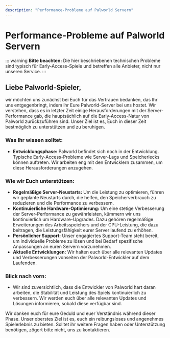 ```yaml
---
description: "Performance-Probleme auf Palworld Servern"
---
```


# Performance-Probleme auf Palworld Servern

::: warning
**Bitte beachten:** Die hier beschriebenen technischen Probleme sind typisch für Early-Access-Spiele und betreffen alle Anbieter, nicht nur unseren Service.
:::

## Liebe Palworld-Spieler,

wir möchten uns zunächst bei Euch für das Vertrauen bedanken, das Ihr uns entgegenbringt, indem ihr Eure Palworld-Server bei uns hostet. Wir verstehen, dass es in letzter Zeit einige Herausforderungen mit der Server-Performance gab, die hauptsächlich auf die Early-Access-Natur von Palworld zurückzuführen sind. Unser Ziel ist es, Euch in dieser Zeit bestmöglich zu unterstützen und zu beruhigen.

### Was Ihr wissen solltet:
- **Entwicklungsphase:** Palworld befindet sich noch in der Entwicklung. Typische Early-Access-Probleme wie Server-Lags und Speicherlecks können auftreten. Wir arbeiten eng mit den Entwicklern zusammen, um diese Herausforderungen anzugehen.

### Wie wir Euch unterstützen:
- **Regelmäßige Server-Neustarts:** Um die Leistung zu optimieren, führen wir geplante Neustarts durch, die helfen, den Speicherverbrauch zu reduzieren und die Performance zu verbessern.
- **Kontinuierliche Hardware-Optimierung:** Um eine stetige Verbesserung der Server-Performance zu gewährleisten, kümmern wir uns kontinuierlich um Hardware-Upgrades. Dazu gehören regelmäßige Erweiterungen des Arbeitsspeichers und der CPU-Leistung, die dazu beitragen, die Leistungsfähigkeit eurer Server laufend zu erhöhen.
- **Persönlicher Support:** Unser engagiertes Support-Team steht bereit, um individuelle Probleme zu lösen und bei Bedarf spezifische Anpassungen an euren Servern vorzunehmen.
- **Aktuelle Entwicklungen:** Wir halten euch über alle relevanten Updates und Verbesserungen vonseiten der Palworld-Entwickler auf dem Laufenden.

### Blick nach vorn:
- Wir sind zuversichtlich, dass die Entwickler von Palworld hart daran arbeiten, die Stabilität und Leistung des Spiels kontinuierlich zu verbessern. Wir werden euch über alle relevanten Updates und Lösungen informieren, sobald diese verfügbar sind.

Wir danken euch für eure Geduld und euer Verständnis während dieser Phase. Unser oberstes Ziel ist es, euch ein reibungsloses und angenehmes Spielerlebnis zu bieten. Solltet ihr weitere Fragen haben oder Unterstützung benötigen, zögert bitte nicht, uns zu kontaktieren.
